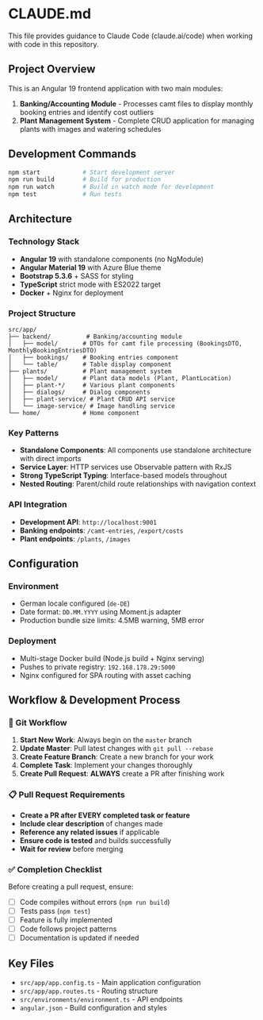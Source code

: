# CLAUDE.md

This file provides guidance to Claude Code (claude.ai/code) when working with code in this repository.

## Project Overview

This is an Angular 19 frontend application with two main modules:
1. **Banking/Accounting Module** - Processes camt files to display monthly booking entries and identify cost outliers
2. **Plant Management System** - Complete CRUD application for managing plants with images and watering schedules

## Development Commands

```bash
npm start            # Start development server
npm run build        # Build for production
npm run watch        # Build in watch mode for development
npm test             # Run tests
```

## Architecture

### Technology Stack
- **Angular 19** with standalone components (no NgModule)
- **Angular Material 19** with Azure Blue theme
- **Bootstrap 5.3.6** + SASS for styling
- **TypeScript** strict mode with ES2022 target
- **Docker** + Nginx for deployment

### Project Structure
```
src/app/
├── backend/          # Banking/accounting module
│   ├── model/       # DTOs for camt file processing (BookingsDTO, MonthlyBookingEntriesDTO)
│   ├── bookings/    # Booking entries component
│   └── table/       # Table display component
├── plants/          # Plant management system
│   ├── model/       # Plant data models (Plant, PlantLocation)
│   ├── plant-*/     # Various plant components
│   ├── dialogs/     # Dialog components
│   ├── plant-service/ # Plant CRUD API service
│   └── image-service/ # Image handling service
└── home/            # Home component
```

### Key Patterns
- **Standalone Components**: All components use standalone architecture with direct imports
- **Service Layer**: HTTP services use Observable pattern with RxJS
- **Strong TypeScript Typing**: Interface-based models throughout
- **Nested Routing**: Parent/child route relationships with navigation context

### API Integration
- **Development API**: `http://localhost:9001`
- **Banking endpoints**: `/camt-entries`, `/export/costs`
- **Plant endpoints**: `/plants`, `/images`

## Configuration

### Environment
- German locale configured (`de-DE`)
- Date format: `DD.MM.YYYY` using Moment.js adapter
- Production bundle size limits: 4.5MB warning, 5MB error

### Deployment
- Multi-stage Docker build (Node.js build + Nginx serving)
- Pushes to private registry: `192.168.178.29:5000`
- Nginx configured for SPA routing with asset caching

## Workflow & Development Process

### 🔄 Git Workflow
1. **Start New Work**: Always begin on the `master` branch
2. **Update Master**: Pull latest changes with `git pull --rebase`
3. **Create Feature Branch**: Create a new branch for your work
4. **Complete Task**: Implement your changes thoroughly
5. **Create Pull Request**: **ALWAYS** create a PR after finishing work

### 📋 Pull Request Requirements
- **Create a PR after EVERY completed task or feature**
- **Include clear description** of changes made
- **Reference any related issues** if applicable
- **Ensure code is tested** and builds successfully
- **Wait for review** before merging

### ✅ Completion Checklist
Before creating a pull request, ensure:
- [ ] Code compiles without errors (`npm run build`)
- [ ] Tests pass (`npm test`)
- [ ] Feature is fully implemented
- [ ] Code follows project patterns
- [ ] Documentation is updated if needed

## Key Files
- `src/app/app.config.ts` - Main application configuration
- `src/app/app.routes.ts` - Routing structure
- `src/environments/environment.ts` - API endpoints
- `angular.json` - Build configuration and styles